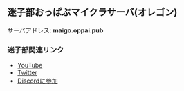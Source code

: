 ## 迷子部おっぱぶマイクラサーバ(オレゴン)

サーバアドレス: **maigo.oppai.pub**

### 迷子部関連リンク
- [YouTube](https://www.youtube.com/channel/UCp2_MaQwr_ysfujH3b_ry9g) 
- [Twitter](https://twitter.com/maigo_bu)
- [Discordに参加](https://discord.gg/UZ4h8qx)
